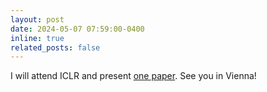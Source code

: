```yaml
---
layout: post
date: 2024-05-07 07:59:00-0400
inline: true
related_posts: false
---
```


I will attend ICLR and present [one paper](https://openreview.net/forum?id=G2cG3mQqop). See you in Vienna!

